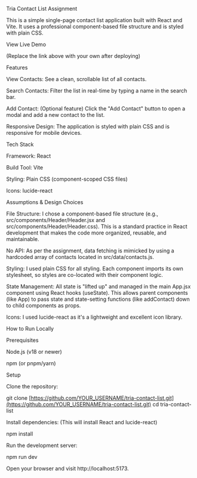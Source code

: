 Tria Contact List Assignment

This is a simple single-page contact list application built with React and Vite. It uses a professional component-based file structure and is styled with plain CSS.

View Live Demo

(Replace the link above with your own after deploying)

Features

View Contacts: See a clean, scrollable list of all contacts.

Search Contacts: Filter the list in real-time by typing a name in the search bar.

Add Contact: (Optional feature) Click the "Add Contact" button to open a modal and add a new contact to the list.

Responsive Design: The application is styled with plain CSS and is responsive for mobile devices.

Tech Stack

Framework: React

Build Tool: Vite

Styling: Plain CSS (component-scoped CSS files)

Icons: lucide-react

Assumptions & Design Choices

File Structure: I chose a component-based file structure (e.g., src/components/Header/Header.jsx and src/components/Header/Header.css). This is a standard practice in React development that makes the code more organized, reusable, and maintainable.

No API: As per the assignment, data fetching is mimicked by using a hardcoded array of contacts located in src/data/contacts.js.

Styling: I used plain CSS for all styling. Each component imports its own stylesheet, so styles are co-located with their component logic.

State Management: All state is "lifted up" and managed in the main App.jsx component using React hooks (useState). This allows parent components (like App) to pass state and state-setting functions (like addContact) down to child components as props.

Icons: I used lucide-react as it's a lightweight and excellent icon library.

How to Run Locally

Prerequisites

Node.js (v18 or newer)

npm (or pnpm/yarn)

Setup

Clone the repository:

git clone [https://github.com/YOUR_USERNAME/tria-contact-list.git](https://github.com/YOUR_USERNAME/tria-contact-list.git)
cd tria-contact-list


Install dependencies:
(This will install React and lucide-react)

npm install


Run the development server:

npm run dev


Open your browser and visit http://localhost:5173.